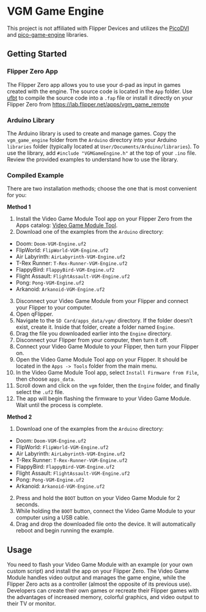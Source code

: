 # VGM Game Engine
This project is not affiliated with Flipper Devices and utilizes the [PicoDVI](https://github.com/Wren6991/PicoDVI) and [pico-game-engine](https://github.com/jblanked/pico-game-engine) libraries.

## Getting Started

### Flipper Zero App
The Flipper Zero app allows you to use your d-pad as input in games created with the engine. The source code is located in the `App` folder. Use [ufbt](https://github.com/flipperdevices/flipperzero-ufbt) to compile the source code into a `.fap` file or install it directly on your Flipper Zero from https://lab.flipper.net/apps/vgm_game_remote

### Arduino Library
The Arduino library is used to create and manage games. Copy the `vgm_game_engine` folder from the `Arduino` directory into your Arduino `libraries` folder (typically located at `User/Documents/Arduino/libraries`). To use the library, add `#include "VGMGameEngine.h"` at the top of your `.ino` file. Review the provided examples to understand how to use the library.

### Compiled Example
There are two installation methods; choose the one that is most convenient for you:

**Method 1**
1. Install the Video Game Module Tool app on your Flipper Zero from the Apps catalog: [Video Game Module Tool](https://lab.flipper.net/apps/video_game_module_tool).
2. Download one of the examples from the `Arduino` directory:
- Doom: `Doom-VGM-Engine.uf2`
- FlipWorld: `FlipWorld-VGM-Engine.uf2`
- Air Labyrinth: `AirLabyrinth-VGM-Engine.uf2`
- T-Rex Runner: `T-Rex-Runner-VGM-Engine.uf2`
- FlappyBird: `FlappyBird-VGM-Engine.uf2`
- Flight Assault: `FlightAssault-VGM-Engine.uf2`
- Pong: `Pong-VGM-Engine.uf2`
- Arkanoid: `Arkanoid-VGM-Engine.uf2`
3. Disconnect your Video Game Module from your Flipper and connect your Flipper to your computer.
4. Open qFlipper.
5. Navigate to the `SD Card/apps_data/vgm/` directory. If the folder doesn’t exist, create it. Inside that folder, create a folder named `Engine`.
6. Drag the file you downloaded earlier into the `Engine` directory.
7. Disconnect your Flipper from your computer, then turn it off.
8. Connect your Video Game Module to your Flipper, then turn your Flipper on.
9. Open the Video Game Module Tool app on your Flipper. It should be located in the `Apps -> Tools` folder from the main menu.
10. In the Video Game Module Tool app, select `Install Firmware from File`, then choose `apps_data`.
11. Scroll down and click on the `vgm` folder, then the `Engine` folder, and finally select the `.uf2` file.
12. The app will begin flashing the firmware to your Video Game Module. Wait until the process is complete.

**Method 2**
1. Download one of the examples from the `Arduino` directory:
- Doom: `Doom-VGM-Engine.uf2`
- FlipWorld: `FlipWorld-VGM-Engine.uf2`
- Air Labyrinth: `AirLabyrinth-VGM-Engine.uf2`
- T-Rex Runner: `T-Rex-Runner-VGM-Engine.uf2`
- FlappyBird: `FlappyBird-VGM-Engine.uf2`
- Flight Assault: `FlightAssault-VGM-Engine.uf2`
- Pong: `Pong-VGM-Engine.uf2`
- Arkanoid: `Arkanoid-VGM-Engine.uf2`
2. Press and hold the `BOOT` button on your Video Game Module for 2 seconds.
3. While holding the `BOOT` button, connect the Video Game Module to your computer using a USB cable.
4. Drag and drop the downloaded file onto the device. It will automatically reboot and begin running the example.

## Usage
You need to flash your Video Game Module with an example (or your own custom script) and install the app on your Flipper Zero. The Video Game Module handles video output and manages the game engine, while the Flipper Zero acts as a controller (almost the opposite of its previous use). Developers can create their own games or recreate their Flipper games with the advantages of increased memory, colorful graphics, and video output to their TV or monitor.
